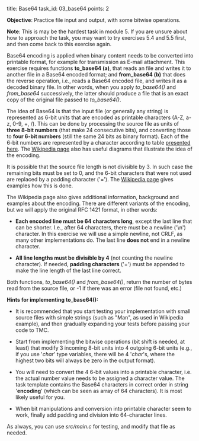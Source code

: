 title: Base64
task_id: 03_base64
points: 2


**Objective**: Practice file input and output, with some bitwise
  operations.

**Note**: This is may be the hardest task in module 5. If you are
  unsure about how to approach the task, you may want to try
  exercises 5.4 and 5.5 first, and then come back to this exercise
  again.

Base64 encoding is applied when binary content needs to be converted
into printable format, for example for transmission as E-mail
attachment. This exercise requires functions **to_base64 (a)**, that
reads an file and writes it to another file in a Base64 encoded
format; and **from_base64 (b)** that does the reverse operation, i.e.,
reads a Base64 encoded file, and writes it as a decoded binary
file. In other words, when you apply *to_base64()* and *from_base64*
successively, the latter should produce a file that is an exact copy
of the original file passed to *to_base64()*.

The idea of Base64 is that the input file (or generally any string) is
represented as 6-bit units that are encoded as printable characters
(A-Z, a-z, 0-9, +, /). This can be done by processing the source file
as units of **three 8-bit numbers** (that make 24 consecutive bits), and
converting those to **four 6-bit numbers** (still the same 24 bits as
binary format). Each of the 6-bit numbers are represented by a
character according to table [presented here]. The [Wikipedia page] also
has useful diagrams that illustrate the idea of the encoding.

[presented here]: http://en.wikipedia.org/wiki/Base64#Examples
[Wikipedia page]: http://en.wikipedia.org/wiki/Base64

It is possible that the source file length is not divisible by 3. In
such case the remaining bits must be set to 0, and the 6-bit
characters that were not used are replaced by a padding character
('='). The [Wikipedia page] gives examples how this is done.

The Wikipedia page also gives additional information, background and
examples about the encoding. There are different variants of the
encoding, but we will apply the original RFC 1421 format, in other
words:

  * **Each encoded line must be 64 characters long**, except the last line
    that can be shorter. I.e., after 64 characters, there must be a
    newline ('\n') character. In this exercise we will use a simple
    newline, not CRLF, as many other implementations do. The last line
    **does not** end in a newline character.

  * **All line lengths must be divisible by 4** (not counting the newline
    character). If needed, **padding characters** ('=') must be appended
    to make the line length of the last line correct.

Both functions, *to_base64()* and *from_base64()*, return the number
of bytes read from the source file, or -1 if there was an error (file
not found, etc.)

**Hints for implementing to_base64():**

  * It is recommended that you start testing your implementation with
    small source files with simple strings (such as "Man", as used in
    Wikipedia example), and then gradually expanding your tests before
    passing your code to TMC.

  * Start from implementing the bitwise operations
    (bit shift is needed, at least) that modify 3 incoming 8-bit units
    into 4 outgoing 6-bit units (e.g., if you use '*char*' type
    variables, there will be 4 '*char*'s, where the highest two bits
    will always be zero in the output format).

  * You will need to convert the 4 6-bit values into a printable
    character, i.e. the actual number value needs to be assigned a
    character value. The task template contains the Base64 characters in
    correct order in string '**encoding**' (which can be seen as array
    of 64 characters). It is most likely useful for you.
  
  * When bit manipulations and conversion into printable character
    seem to work, finally add padding and division into 64-character lines.

As always, you can use *src/main.c* for testing, and modify that file
as needed.
